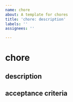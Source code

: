 ```yaml
---
name: chore
about: A template for chores
title: 'chore: description'
labels: ''
assignees: ''

---
```


# chore

## description

## acceptance criteria
